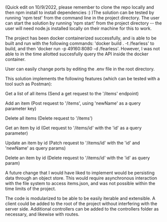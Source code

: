 (Quick edit on 10/9/2022, please remember to clone the repo locally and then npm install to install dependencies :) )The solution can be tested by running 'npm test' from the command line in the project directory. The user can start the solution by running 'npm start' from the project directory -- the user will need node.js installed locally on their machine for this to work. 

The project has been docker containerized successfully, and is able to be built and run with the following commands: 'docker build . -t <your username>/fearless' to build, and then 'docker run -p 49160:8080 -d <your username>/fearless'. However, I was not able to in the time allotted succesfully query the API inside the docker container.

User can easily change ports by editing the .env file in the root directory.

This solution implements the following features (which can be tested with a tool such as Postman):

Get a list of all items (Send a get request to the '/items' endpoint)

Add an item (Post request to '/items', using 'newName' as a query parameter key)

Delete all items (Delete request to '/items')

Get an item by id (Get request to '/items/id' with the 'id' as a query parameter)

Update an item by id (Patch request to '/items/id' with the 'id' and 'newName' as query params)

Delete an item by id (Delete request to '/items/id' with the 'id' as query param)


A future change that I would have liked to implement would be persisting data through an object store. This would require asynchronous interaction with the file system to access items.json, and was not possible within the time limits of the project. 

The code is modularized to be able to be easily iterable and extensible. A client could be added to the root of the project without interfering with the server side. Additional controllers can be added to the controllers folder as necessary, and likewise with routes. 